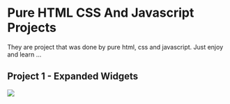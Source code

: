 # Pure HTML CSS And Javascript Projects

They are project that was done by pure html, css and javascript. Just enjoy and learn ...

## Project 1 - Expanded Widgets
<img src="https://github.com/BatuhanAydonerDev/Pure_HTML_CSS_And_Javascript_Projects/blob/main/Expanded%20Widgets%20Gif.gif?raw=true" />
